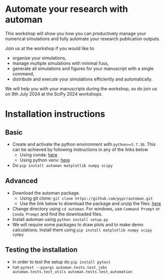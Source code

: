 # Automate your research with automan

This workshop will show you how you can productively manage your numerical
simulations and fully automate your research publication outputs.

Join us at the workshop if you would like to:

- organize your simulations,
- manage multiple simulations with minimal fuss,
- generate all simulations and figures for your manuscript with a single command,
- distribute and execute your simulations efficiently and automatically.

We will help you with your manuscripts during the workshop, so do join us on
9th July 2024 at the SciPy 2024 workshops.

# Installation instructions

## Basic
* Create and activate the python environment with `python>=3.7.16`. This can be
  achieved by following instructions in any of the links below
    - Using conda: [here](https://conda.io/projects/conda/en/latest/user-guide/tasks/manage-environments.html)
    - Using python venv: [here](https://docs.python.org/3/library/venv.html)
* Do `pip install automan matplotlib numpy scipy`


## Advanced

* Download the automan package.
    - Using git clone:
		`git clone https://github.com/pypr/automan.git`
    - Use the link below to download the package and unzip the files: [here](https://github.com/pypr/automan/archive/refs/heads/master.zip)
* Change directory using `cd automan`. For windows, use `Command Prompt` or `Conda Prompt` and find the downloaded files.
* Install automan using `python install setup.py`
* We will require some packages to draw plots and to make demo calculations. Install them using `pip install matplotlib numpy scipy sympy`

## Testing the installation

* In order to test the setup do `pip install pytest`
* run `pytest --pyargs automan.tests.test_jobs automan.tests.test_utils automan.tests.test_automation` 